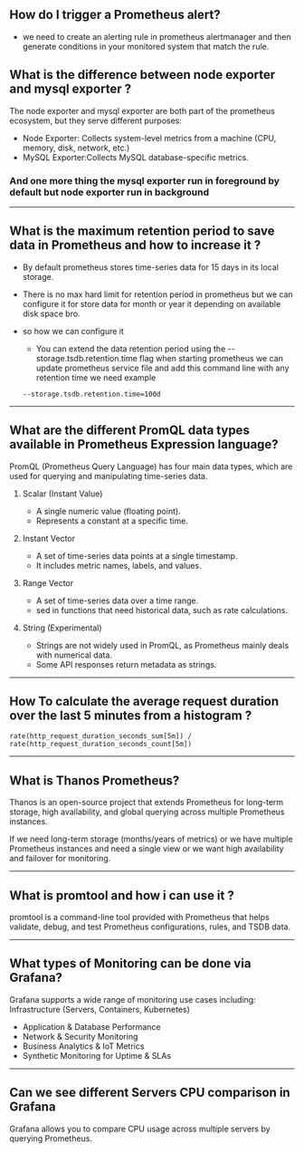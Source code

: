 ## How do I trigger a Prometheus alert?
- we need to create an alerting rule in prometheus alertmanager and then generate conditions in your monitored system that match the rule.

## What is the difference between node exporter and mysql exporter ?
The node exporter and mysql exporter are both part of the prometheus ecosystem, but they serve different purposes:

- Node Exporter:  Collects system-level metrics from a machine (CPU, memory, disk, network, etc.)
- MySQL Exporter:Collects MySQL database-specific metrics.
### And one more thing the mysql exporter run in foreground by default but node exporter run in background 

--- 


## What is the maximum retention period to save data in Prometheus and how to increase it ?

- By default prometheus stores time-series data for 15 days in its local storage.

- There is no max hard limit for retention period in prometheus but we can configure it for store data for month or year it depending on available disk space bro. 

- so how we can configure it 
    - You can extend the data retention period using the --storage.tsdb.retention.time flag when starting prometheus we can update prometheus service file and add this command line with any retention time we need example 

    ```
    --storage.tsdb.retention.time=100d
    ```

--- 
## What are the different PromQL data types available in Prometheus Expression language?

PromQL (Prometheus Query Language) has four main data types, which are used for querying and manipulating time-series data.

1. Scalar (Instant Value)
    - A single numeric value (floating point).
    - Represents a constant at a specific time.

2. Instant Vector
    - A set of time-series data points at a single timestamp.
    - It includes metric names, labels, and values.

3. Range Vector
    - A set of time-series data over a time range.
    - sed in functions that need historical data, such as rate calculations.

4. String (Experimental)
    - Strings are not widely used in PromQL, as Prometheus mainly deals with numerical data.
    - Some API responses return metadata as strings. 

---

## How To calculate the average request duration over the last 5 minutes from a histogram ?

```
rate(http_request_duration_seconds_sum[5m]) / rate(http_request_duration_seconds_count[5m])

```

--- 

## What is Thanos Prometheus?

Thanos is an open-source project that extends Prometheus for long-term storage, high availability, and global querying across multiple Prometheus instances.

If we need long-term storage (months/years of metrics) or we  have multiple Prometheus instances and need a single view or we want high availability and failover for monitoring.

--- 

## What is promtool and how i can use it ?
promtool is a command-line tool provided with Prometheus that helps validate, debug, and test Prometheus configurations, rules, and TSDB data.

--- 

## What types of Monitoring can be done via Grafana?

Grafana supports a wide range of monitoring use cases including: Infrastructure (Servers, Containers, Kubernetes)
- Application & Database Performance
- Network & Security Monitoring
- Business Analytics & IoT Metrics
- Synthetic Monitoring for Uptime & SLAs


--- 
## Can we see different Servers CPU comparison in Grafana

Grafana allows you to compare CPU usage across multiple servers by querying Prometheus.

